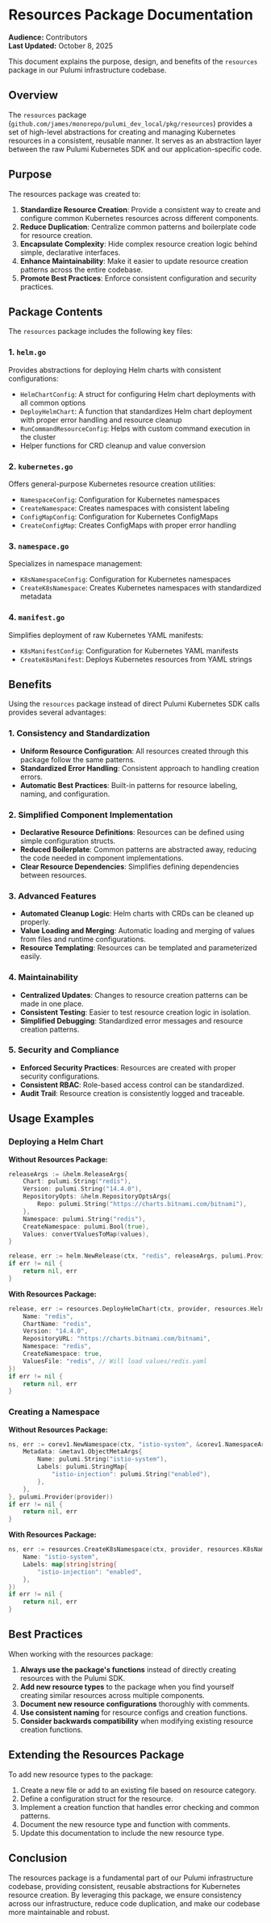 # Resources Package Documentation

**Audience:** Contributors  
**Last Updated:** October 8, 2025

This document explains the purpose, design, and benefits of the `resources` package in our Pulumi infrastructure codebase.

## Overview

The `resources` package (`github.com/james/monorepo/pulumi_dev_local/pkg/resources`) provides a set of high-level abstractions for creating and managing Kubernetes resources in a consistent, reusable manner. It serves as an abstraction layer between the raw Pulumi Kubernetes SDK and our application-specific code.

## Purpose

The resources package was created to:

1. **Standardize Resource Creation**: Provide a consistent way to create and configure common Kubernetes resources across different components.
2. **Reduce Duplication**: Centralize common patterns and boilerplate code for resource creation.
3. **Encapsulate Complexity**: Hide complex resource creation logic behind simple, declarative interfaces.
4. **Enhance Maintainability**: Make it easier to update resource creation patterns across the entire codebase.
5. **Promote Best Practices**: Enforce consistent configuration and security practices.

## Package Contents

The `resources` package includes the following key files:

### 1. `helm.go`

Provides abstractions for deploying Helm charts with consistent configurations:

- `HelmChartConfig`: A struct for configuring Helm chart deployments with all common options
- `DeployHelmChart`: A function that standardizes Helm chart deployment with proper error handling and resource cleanup
- `RunCommandResourceConfig`: Helps with custom command execution in the cluster
- Helper functions for CRD cleanup and value conversion

### 2. `kubernetes.go`

Offers general-purpose Kubernetes resource creation utilities:

- `NamespaceConfig`: Configuration for Kubernetes namespaces
- `CreateNamespace`: Creates namespaces with consistent labeling
- `ConfigMapConfig`: Configuration for Kubernetes ConfigMaps
- `CreateConfigMap`: Creates ConfigMaps with proper error handling

### 3. `namespace.go`

Specializes in namespace management:

- `K8sNamespaceConfig`: Configuration for Kubernetes namespaces
- `CreateK8sNamespace`: Creates Kubernetes namespaces with standardized metadata

### 4. `manifest.go`

Simplifies deployment of raw Kubernetes YAML manifests:

- `K8sManifestConfig`: Configuration for Kubernetes YAML manifests
- `CreateK8sManifest`: Deploys Kubernetes resources from YAML strings

## Benefits

Using the `resources` package instead of direct Pulumi Kubernetes SDK calls provides several advantages:

### 1. Consistency and Standardization

- **Uniform Resource Configuration**: All resources created through this package follow the same patterns.
- **Standardized Error Handling**: Consistent approach to handling creation errors.
- **Automatic Best Practices**: Built-in patterns for resource labeling, naming, and configuration.

### 2. Simplified Component Implementation

- **Declarative Resource Definitions**: Resources can be defined using simple configuration structs.
- **Reduced Boilerplate**: Common patterns are abstracted away, reducing the code needed in component implementations.
- **Clear Resource Dependencies**: Simplifies defining dependencies between resources.

### 3. Advanced Features

- **Automated Cleanup Logic**: Helm charts with CRDs can be cleaned up properly.
- **Value Loading and Merging**: Automatic loading and merging of values from files and runtime configurations.
- **Resource Templating**: Resources can be templated and parameterized easily.

### 4. Maintainability

- **Centralized Updates**: Changes to resource creation patterns can be made in one place.
- **Consistent Testing**: Easier to test resource creation logic in isolation.
- **Simplified Debugging**: Standardized error messages and resource creation patterns.

### 5. Security and Compliance

- **Enforced Security Practices**: Resources are created with proper security configurations.
- **Consistent RBAC**: Role-based access control can be standardized.
- **Audit Trail**: Resource creation is consistently logged and traceable.

## Usage Examples

### Deploying a Helm Chart

**Without Resources Package:**

```go
releaseArgs := &helm.ReleaseArgs{
    Chart: pulumi.String("redis"),
    Version: pulumi.String("14.4.0"),
    RepositoryOpts: &helm.RepositoryOptsArgs{
        Repo: pulumi.String("https://charts.bitnami.com/bitnami"),
    },
    Namespace: pulumi.String("redis"),
    CreateNamespace: pulumi.Bool(true),
    Values: convertValuesToMap(values),
}

release, err := helm.NewRelease(ctx, "redis", releaseArgs, pulumi.Provider(provider))
if err != nil {
    return nil, err
}
```

**With Resources Package:**

```go
release, err := resources.DeployHelmChart(ctx, provider, resources.HelmChartConfig{
    Name: "redis",
    ChartName: "redis",
    Version: "14.4.0",
    RepositoryURL: "https://charts.bitnami.com/bitnami",
    Namespace: "redis",
    CreateNamespace: true,
    ValuesFile: "redis", // Will load values/redis.yaml
})
if err != nil {
    return nil, err
}
```

### Creating a Namespace

**Without Resources Package:**

```go
ns, err := corev1.NewNamespace(ctx, "istio-system", &corev1.NamespaceArgs{
    Metadata: &metav1.ObjectMetaArgs{
        Name: pulumi.String("istio-system"),
        Labels: pulumi.StringMap{
            "istio-injection": pulumi.String("enabled"),
        },
    },
}, pulumi.Provider(provider))
if err != nil {
    return nil, err
}
```

**With Resources Package:**

```go
ns, err := resources.CreateK8sNamespace(ctx, provider, resources.K8sNamespaceConfig{
    Name: "istio-system",
    Labels: map[string]string{
        "istio-injection": "enabled",
    },
})
if err != nil {
    return nil, err
}
```

## Best Practices

When working with the resources package:

1. **Always use the package's functions** instead of directly creating resources with the Pulumi SDK.
2. **Add new resource types** to the package when you find yourself creating similar resources across multiple components.
3. **Document new resource configurations** thoroughly with comments.
4. **Use consistent naming** for resource configs and creation functions.
5. **Consider backwards compatibility** when modifying existing resource creation functions.

## Extending the Resources Package

To add new resource types to the package:

1. Create a new file or add to an existing file based on resource category.
2. Define a configuration struct for the resource.
3. Implement a creation function that handles error checking and common patterns.
4. Document the new resource type and function with comments.
5. Update this documentation to include the new resource type.

## Conclusion

The resources package is a fundamental part of our Pulumi infrastructure codebase, providing consistent, reusable abstractions for Kubernetes resource creation. By leveraging this package, we ensure consistency across our infrastructure, reduce code duplication, and make our codebase more maintainable and robust.
